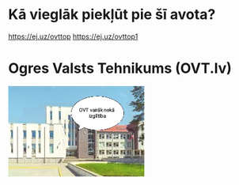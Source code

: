 # Kā vieglāk piekļūt pie šī avota?
https://ej.uz/ovttop
https://ej.uz/ovttop1
# Ogres Valsts Tehnikums (OVT.lv)
![image](https://raw.githubusercontent.com/GamebP/ovt/main/.github/IMG_20240205_113043.jpg) 
